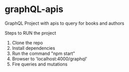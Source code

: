 # graphQL-apis

GraphQL Project with apis to query for books and authors

Steps to RUN the project
1. Clone the repo
2. Install dependencies
3. Run the command "npm start"
4. Browser to 'localhost:4000/graphql'
5. Fire queries and mutations
